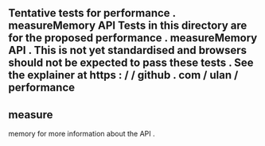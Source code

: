 #
Tentative
tests
for
performance
.
measureMemory
API
Tests
in
this
directory
are
for
the
proposed
performance
.
measureMemory
API
.
This
is
not
yet
standardised
and
browsers
should
not
be
expected
to
pass
these
tests
.
See
the
explainer
at
https
:
/
/
github
.
com
/
ulan
/
performance
-
measure
-
memory
for
more
information
about
the
API
.
